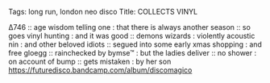 Tags: long run, london neo disco
Title: COLLECTS VINYL
  
∆746 :: age wisdom telling one : that there is always another season :: so goes vinyl hunting : and it was good :: demons wizards : violently acoustic nin : and other beloved idiots :: segued into some early xmas shopping : and free gloegg :: rainchecked by bymse™ : but the ladies deliver :: no shower : on account of bump :: gets mistaken : by her son
<https://futuredisco.bandcamp.com/album/discomagico>  
